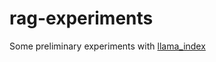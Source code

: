 # rag-experiments

Some preliminary experiments with [llama_index](https://github.com/run-llama/llama_index)
